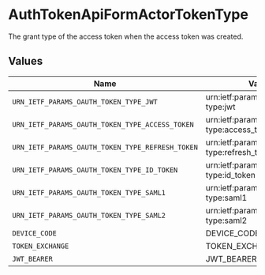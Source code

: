 # AuthTokenApiFormActorTokenType

The grant type of the access token when the access token was created.



## Values

| Name                                             | Value                                            |
| ------------------------------------------------ | ------------------------------------------------ |
| `URN_IETF_PARAMS_OAUTH_TOKEN_TYPE_JWT`           | urn:ietf:params:oauth:token-type:jwt             |
| `URN_IETF_PARAMS_OAUTH_TOKEN_TYPE_ACCESS_TOKEN`  | urn:ietf:params:oauth:token-type:access_token    |
| `URN_IETF_PARAMS_OAUTH_TOKEN_TYPE_REFRESH_TOKEN` | urn:ietf:params:oauth:token-type:refresh_token   |
| `URN_IETF_PARAMS_OAUTH_TOKEN_TYPE_ID_TOKEN`      | urn:ietf:params:oauth:token-type:id_token        |
| `URN_IETF_PARAMS_OAUTH_TOKEN_TYPE_SAML1`         | urn:ietf:params:oauth:token-type:saml1           |
| `URN_IETF_PARAMS_OAUTH_TOKEN_TYPE_SAML2`         | urn:ietf:params:oauth:token-type:saml2           |
| `DEVICE_CODE`                                    | DEVICE_CODE                                      |
| `TOKEN_EXCHANGE`                                 | TOKEN_EXCHANGE                                   |
| `JWT_BEARER`                                     | JWT_BEARER                                       |